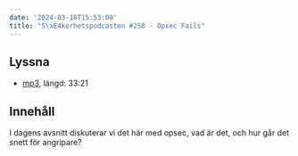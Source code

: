 ```yaml
---
date: '2024-03-18T15:53:00'
title: "S\xE4kerhetspodcasten #258 - Opsec Fails"
---
```

## Lyssna
* [mp3](https://traffic.libsyn.com/secure/sakerhetspodcasten/2024-02-28_Opsec_Fail.mp3?dest-id=117848), längd: 33:21

## Innehåll
I dagens avsnitt diskuterar vi det här med opsec, vad är det, och hur går det snett för angripare?
